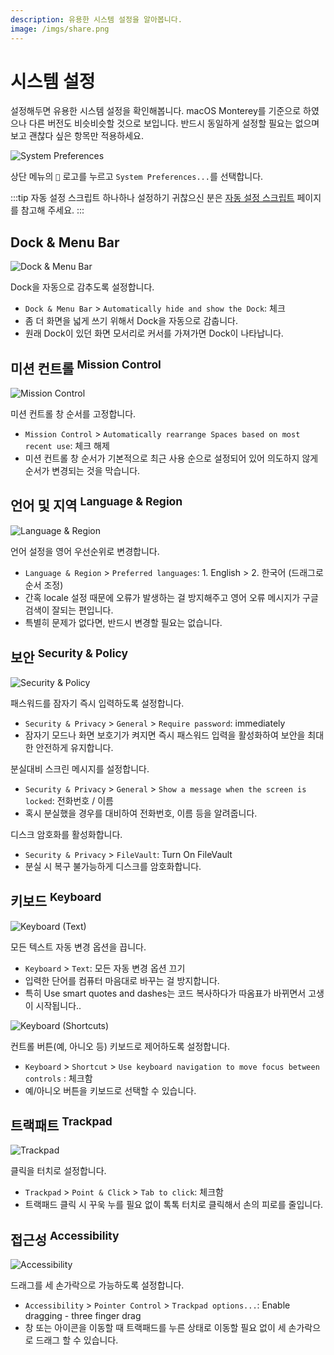 ```yaml
---
description: 유용한 시스템 설정을 알아봅니다.
image: /imgs/share.png
---
```


# 시스템 설정

설정해두면 유용한 시스템 설정을 확인해봅니다. macOS Monterey를 기준으로 하였으나 다른 버전도 비슷비슷할 것으로 보입니다. 반드시 동일하게 설정할 필요는 없으며 보고 괜찮다 싶은 항목만 적용하세요.

<div class="image-600 no-radius">

![System Preferences](./imgs/index/system_preferences_main.png)

</div>

상단 메뉴의 `` 로고를 누르고 `System Preferences...`를 선택합니다.

:::tip 자동 설정 스크립트
하나하나 설정하기 귀찮으신 분은 [자동 설정 스크립트](./setting) 페이지를 참고해 주세요.
:::

## Dock & Menu Bar

<div class="image-600 no-radius">

![Dock & Menu Bar](./imgs/index/dock_menubar.png)

</div>

Dock을 자동으로 감추도록 설정합니다.

- `Dock & Menu Bar` > `Automatically hide and show the Dock`: 체크
- 좀 더 화면을 넓게 쓰기 위해서 Dock을 자동으로 감춥니다.
- 원래 Dock이 있던 화면 모서리로 커서를 가져가면 Dock이 나타납니다.

## 미션 컨트롤 <sup>Mission Control</sup>

<div class="image-600 no-radius">

![Mission Control](./imgs/index/mission_control.png)

</div>

미션 컨트롤 창 순서를 고정합니다.

- `Mission Control` > `Automatically rearrange Spaces based on most recent use`: 체크 해제
- 미션 컨트롤 창 순서가 기본적으로 최근 사용 순으로 설정되어 있어 의도하지 않게 순서가 변경되는 것을 막습니다.

## 언어 및 지역 <sup>Language & Region</sup>

<div class="image-600 no-radius">

![Language & Region](./imgs/index/language_region.png)

</div>

언어 설정을 영어 우선순위로 변경합니다.

- `Language & Region` > `Preferred languages`: 1. English > 2. 한국어 (드래그로 순서 조정)
- 간혹 locale 설정 때문에 오류가 발생하는 걸 방지해주고 영어 오류 메시지가 구글검색이 잘되는 편입니다.
- 특별히 문제가 없다면, 반드시 변경할 필요는 없습니다.

## 보안 <sup>Security & Policy</sup>

<div class="image-600 no-radius">

![Security & Policy](./imgs/index/security_policy.png)

</div>

패스워드를 잠자기 즉시 입력하도록 설정합니다.

- `Security & Privacy` > `General` > `Require password`: immediately
- 잠자기 모드나 화면 보호기가 켜지면 즉시 패스워드 입력을 활성화하여 보안을 최대한 안전하게 유지합니다.

분실대비 스크린 메시지를 설정합니다.

- `Security & Privacy` > `General` > `Show a message when the screen is locked`: 전화번호 / 이름
- 혹시 분실했을 경우를 대비하여 전화번호, 이름 등을 알려줍니다.

디스크 암호화를 활성화합니다.

- `Security & Privacy` > `FileVault`: Turn On FileVault
- 분실 시 복구 불가능하게 디스크를 암호화합니다.

## 키보드 <sup>Keyboard</sup>

<div class="image-600 no-radius">

![Keyboard (Text)](./imgs/index/keyboard_text.png)

</div>

모든 텍스트 자동 변경 옵션을 끕니다.

- `Keyboard` > `Text`: 모든 자동 변경 옵션 끄기
- 입력한 단어를 컴퓨터 마음대로 바꾸는 걸 방지합니다.
- 특히 Use smart quotes and dashes는 코드 복사하다가 따옴표가 바뀌면서 고생이 시작됩니다..

<div class="image-600 no-radius">

![Keyboard (Shortcuts)](./imgs/index/keyboard_shortcuts.png)

</div>

컨트롤 버튼(예, 아니오 등) 키보드로 제어하도록 설정합니다.

- `Keyboard` > `Shortcut` > `Use keyboard navigation to move focus between controls` : 체크함
- 예/아니오 버튼을 키보드로 선택할 수 있습니다.

## 트랙패트 <sup>Trackpad</sup>

<div class="image-600 no-radius">

![Trackpad](./imgs/index/trackpad.png)

</div>

클릭을 터치로 설정합니다.

- `Trackpad` > `Point & Click` > `Tab to click`: 체크함
- 트랙패드 클릭 시 꾸욱 누를 필요 없이 톡톡 터치로 클릭해서 손의 피로를 줄입니다.

## 접근성 <sup>Accessibility</sup>

<div class="image-600 no-radius">

![Accessibility](./imgs/index/accessibility.png)

</div>

드래그를 세 손가락으로 가능하도록 설정합니다.

- `Accessibility` > `Pointer Control` > `Trackpad options...`: Enable dragging - three finger drag
- 창 또는 아이콘을 이동할 때 트랙패드를 누른 상태로 이동할 필요 없이 세 손가락으로 드래그 할 수 있습니다.
